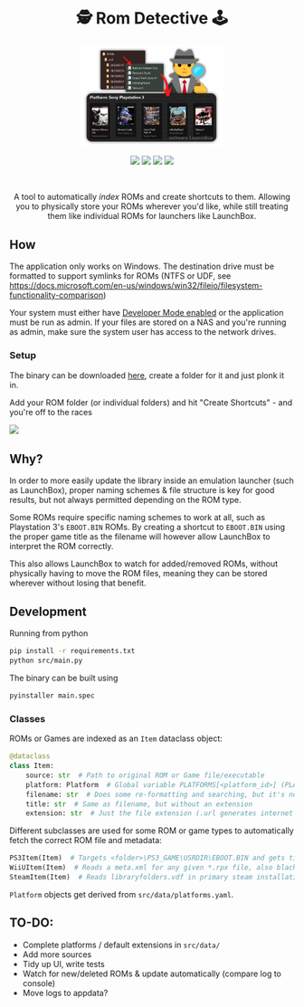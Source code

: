<div align="center">
<h1>🕵️ Rom Detective 🕹️</h1>
<img src="media/graphic.png" width="50%">

<a href="https://github.com/sondregronas/Rom-Detective/"><img src="https://img.shields.io/github/workflow/status/sondregronas/Rom-Detective/CI"></a>
<a href="https://github.com/sondregronas/Rom-Detective/commit/"><img src="https://img.shields.io/github/last-commit/sondregronas/Rom-Detective"></a>
<img src="https://img.shields.io/github/license/sondregronas/Rom-Detective">
<a href="https://codecov.io/gh/sondregronas/Rom-Detective"><img src="https://codecov.io/gh/sondregronas/Rom-Detective/branch/main/graph/badge.svg?token=HF8EDCQ4KZ"/></a>

<br>

A tool to automatically *index* ROMs and create shortcuts to them. Allowing you to physically store your ROMs wherever you'd like, while still treating them like individual ROMs for launchers like LaunchBox.
</div>

## How
The application only works on Windows. The destination drive must be formatted to support symlinks for ROMs (NTFS or UDF, see https://docs.microsoft.com/en-us/windows/win32/fileio/filesystem-functionality-comparison)

Your system must either have [Developer Mode enabled](https://blogs.windows.com/windowsdeveloper/2016/12/02/symlinks-windows-10/) or the application must be run as admin.
If your files are stored on a NAS and you're running as admin, make sure the system user has access to the network drives.

### Setup
The binary can be downloaded <a href="https://github.com/sondregronas/Rom-Detective/releases">here</a>, create a folder for it and just plonk it in.

Add your ROM folder (or individual folders) and hit "Create Shortcuts" - and you're off to the races

<img src="media/add_roms.gif">

## Why?
In order to more easily update the library inside an emulation launcher (such as LaunchBox),
proper naming schemes & file structure is key for good results, but not always permitted depending on the ROM type.

Some ROMs require specific naming schemes to work at all, such as Playstation 3's `EBOOT.BIN` ROMs.
By creating a shortcut to `EBOOT.BIN` using the proper game title as the filename will however allow LaunchBox to interpret the ROM correctly.

This also allows LaunchBox to watch for added/removed ROMs, without physically having to move the ROM files, meaning they can be stored wherever without losing that benefit.

## Development
Running from python
```bash
pip install -r requirements.txt
python src/main.py
```

The binary can be built using
```bash
pyinstaller main.spec
```

### Classes
ROMs or Games are indexed as an `Item` dataclass object:
```python
@dataclass
class Item:
    source: str  # Path to original ROM or Game file/executable
    platform: Platform  # Global variable PLATFORMS[<platform_id>] (PLATFORMS['n64'])
    filename: str  # Does some re-formatting and searching, but it's not an indexer for all ROM types.
    title: str  # Same as filename, but without an extension
    extension: str  # Just the file extension (.url generates internet shortcuts)
```

Different subclasses are used for some ROM or game types to automatically fetch the correct ROM file and metadata:
```python
PS3Item(Item)  # Targets <folder>\PS3_GAME\USRDIR\EBOOT.BIN and gets title from a database
WiiUItem(Item)  # Reads a meta.xml for any given *.rpx file, also blacklists DLC or Update directories
SteamItem(Item)  # Reads libraryfolders.vdf in primary steam installation folder and gets installed games (blacklists software)
```

`Platform` objects get derived from `src/data/platforms.yaml`.

## TO-DO:
- Complete platforms / default extensions in `src/data/`
- Add more sources
- Tidy up UI, write tests
- Watch for new/deleted ROMs & update automatically (compare log to console)
- Move logs to appdata?
